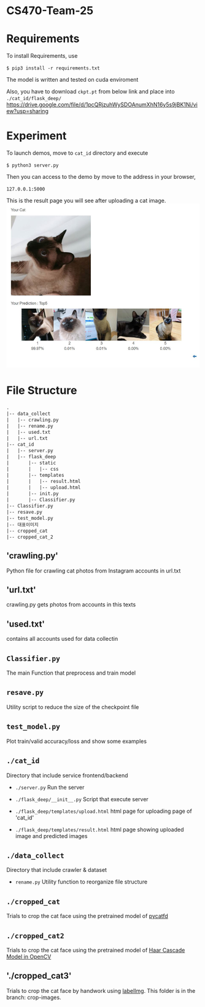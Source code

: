 # CS470-Team-25

Requirements
=====
To install Requirements, use

`$ pip3 install -r requirements.txt`

The model is written and tested on cuda enviroment

Also, you have to download `ckpt.pt` from below link and place into `./cat_id/flask_deep/`
https://drive.google.com/file/d/1pcQRjzuhWySDOAnumXhN16y5s9jBK1Ni/view?usp=sharing


Experiment
=====
To launch demos, move to `cat_id` directory and execute

`$ python3 server.py`

Then you can access to the demo by move to the address in your browser,

`127.0.0.1:5000`

This is the result page you will see after uploading a cat image.
![result.html](./result.JPG)

File Structure
=====
```
.
|-- data_collect
|   |-- crawling.py
|   |-- rename.py
|   |-- used.txt
|   |-- url.txt
|-- cat_id
|   |-- server.py
|   |-- flask_deep
|       |-- static
|       |   |-- css
|       |-- templates
|       |   |-- result.html
|       |   |-- upload.html
|       |-- init.py
|       |-- Classifier.py
|-- Classifier.py
|-- resave.py
|-- test_model.py
|-- 대표이미지
|-- cropped_cat
|-- cropped_cat_2
```

'crawling.py'
----
Python file for crawling cat photos from Instagram accounts in url.txt

'url.txt'
----
crawling.py gets photos from accounts in this texts

'used.txt'
---
contains all accounts used for data collectin

`Classifier.py`
----
The main Function that preprocess and train model

`resave.py`
---
Utility script to reduce the size of the checkpoint file

`test_model.py`
----
Plot train/valid accuracy/loss and show some examples

`./cat_id`
----
Directory that include service frontend/backend
 - `./server.py`
     Run the server
 
 - `./flask_deep/__init__.py`
    Script that execute server
    
 - `./flask_deep/templates/upload.html`
    html page for uploading page of 'cat_id'
    
 - `./flask_deep/templates/result.html`
    html page showing uploaded image and predicted images

`./data_collect`
----
Directory that include crawler & dataset
 - `rename.py`
    Utility function to reorganize file structure

`./cropped_cat`
----
Trials to crop the cat face using the pretrained model of [pycatfd](https://github.com/marando/pycatfd)

`./cropped_cat2`
----
Trials to crop the cat face using the pretrained model of [Haar Cascade Model in OpenCV](https://github.com/opencv/opencv/blob/ca9756f6a1ea25a232d83d768f833b4fa3ee4cf4/data/haarcascades/haarcascade_frontalcatface_extended.xml)

'./cropped_cat3'
----
Trials to crop the cat face by handwork using [labelImg](https://github.com/tzutalin/labelImg). This folder is in the branch: crop-images.
